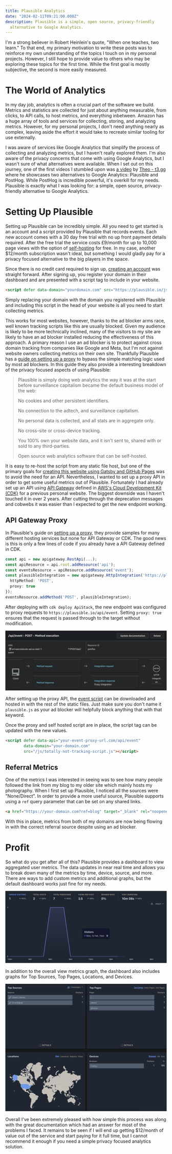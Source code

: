 ```yaml
---
title: Plausible Analytics
date: "2024-02-11T09:21:00.000Z"
description: Plausible is a simple, open source, privacy-friendly 
  alternative to Google Analytics. 
---
```


I'm a strong believer in Robert Heinlein's quote, "When one teaches, two 
learn." To that end, my primary motivation to write these posts was to 
reinforce my own understanding of the topics I touch on in my personal 
projects. However, I still hope to provide value to others who may be 
exploring these topics for the first time. While the first goal is mostly 
subjective, the second is more easily measured.

# The World of Analytics
In my day job, analytics is often a crucial part of the software we build. 
Metrics and statistics are collected for just about anything measurable, 
from clicks, to API calls, to host metrics, and everything inbetween. Amazon 
has a huge array of tools and services for collecting, storing, and analyzing
metrics. However, for my personal projects, I don't need anything nearly as 
complex, leaving aside the effort it would take to recreate similar tooling 
for use externally. 

I was aware of services like Google Analytics that simplify the process of 
collecting and analyzing metrics, but I haven't really explored them. I'm also 
aware of the privacy concerns that come with using Google Analytics, but I 
wasn't sure of what alternatives were available. When I set out on this 
journey, one of the first videos I stumbled upon was 
[a video](https://www.youtube.com/watch?v=6xXSsu0YXWo) by 
[Theo - t3.gg](https://www.youtube.com/@t3dotgg) where he showcases two 
alternatives to Google Analytics: Plausible and PostHog. While PostHog is 
incredible powerful, it's overkill for my needs. Plausible is exactly what I 
was looking for: a simple, open source, privacy-friendly alternative to
Google Analytics.

# Setting Up Plausible
Setting up Plausible can be incredibly simple. All you need to get started 
is an account and a script provided by Plausible that records events. Each 
new account comes with a 30 day free trial with no up front payment details 
required. After the free trial the service costs £9/month for up to 10,000 
page views with the option of [self-hosting](https://plausible.io/self-hosted-web-analytics) 
for free. In my case, another $12/month subscription wasn't ideal, but 
something I would gladly pay for a privacy focused alternative to the big 
players in the space. 

Since there is no credit card required to sign up, 
[creating an account](https://plausible.io/register) was straight forward. 
After signing up, you register your domain in their dashboard and are 
presented with a script tag to include in your website.

```html
<script defer data-domain="yourdomain.com" src="https://plausible.io/js/script.js"></script>
```

Simply replacing your domain with the domain you registered with Plausible 
and including this script in the head of your website is all you need to start 
collecting metrics. 

This works for most websites, however, thanks to the 
ad blocker arms race, well known tracking scripts like this are usually 
blocked. Given my audience is likely to be more technically inclined, many of 
the visitors to my site are likely to have an ad blocker installed reducing 
the effectiveness of this approach. A primary reason I use an ad blocker is 
to protect against cross domain tracking from companies like Google and Meta,
but I'm not against website owners collecting metrics on their own site. 
Thankfully Plausible has a [guide on setting up a proxy](https://plausible.io/docs/proxy/introduction) 
to bypass the simple matching logic used by most ad blockers. In this guide 
they also provide a interesting breakdown of the privacy focused aspects of 
using Plausible:

> Plausible is simply doing web analytics the way it was at the start before 
> surveillance capitalism became the default business model of the web:
>
>    No cookies and other persistent identifiers.
> 
>    No connection to the adtech, and surveillance capitalism.
> 
>    No personal data is collected, and all stats are in aggregate only.
> 
>    No cross-site or cross-device tracking.
> 
>    You 100% own your website data, and it isn't sent to, shared with or sold to any third-parties.
> 
>    Open source web analytics software that can be self-hosted.

It is easy to re-host the script from any static file host, but one of the 
primary goals for [creating this website using Gatsby and GitHub Pages](../hello-gatsby) 
was to avoid the need for an API. Nevertheless, I wanted to set up a proxy API 
in order to get some useful metrics out of Plausible. Fortunately I had 
already set up an API using [API Gateway](https://aws.amazon.com/api-gateway/) 
defined in [AWS's Cloud Development Kit (CDK)](https://aws.amazon.com/cdk/) for 
a previous personal website. The biggest downside was I haven't touched it in 
over 2 years. After cutting through the deprecation messages and cobwebs it was 
easier than I expected to get the new endpoint working.

## API Gateway Proxy
In Plausible's guide on [setting up a proxy](https://plausible.io/docs/proxy/introduction), 
they provide samples for many different hosting services but none for API 
Gateway or CDK. The good news is this is only a few lines of code if you 
already have a API Gateway defined in CDK.

```typescript
const api = new apigateway.RestApi(...);
const apiResource = api.root.addResource('api');
const eventsResource = apiResource.addResource('event');
const plausibleIntegration = new apigateway.HttpIntegration('https://plausible.io/api/event', {
  httpMethod: 'POST',
  proxy: true
});
eventsResource.addMethod('POST', plausibleIntegration);
```

After deploying with `cdk deploy ApiStack`, the new endpoint was configured 
to proxy requests to `https://plausible.io/api/event`. Setting `proxy: true` 
ensures that the request is passed through to the target without modification.

![Plausible proxy setup in API Gateway](./apig_screenshot.png " ")

After setting up the proxy API, the [event script](https://plausible.io/js/script.js) 
can be downloaded and hosted in with the rest of the static files. Just make 
sure you don't name it `plausible.js` as your ad blocker will helpfully 
block anything that with that keyword.

Once the proxy and self hosted script are in place, the script tag can be 
updated with the new values.

```html
<script defer data-api="your-event-proxy-url.com/api/event" 
        data-domain="your-domain.com" 
        src="/js/totally-not-tracking-script.js"></script>
```

## Referral Metrics
One of the metrics I was interested in seeing was to see how many people 
followed the link from my blog to my older site which mainly hosts my 
photography. When I first set up Plausible, I noticed all the sources 
were "None/Direct". In order to provide a more useful source, Plausible 
supports using a `ref` query parameter that can be set on any shared links.

```html
<a href="https://your-domain.com?ref=blog" target="_blank" rel="noopener">Link</a>
```

With this in place, metrics from both of my domains are now being flowing in
with the correct referral source despite using an ad blocker.

# Profit

So what do you get after all of this? Plausible provides a dashboard to view 
aggregated user metrics. The data updates in near real time and allows you 
to break down many of the metrics by time, device, source, and more. There 
are ways to add custom metrics and additional graphs, but the default 
dashboard works just fine for my needs.

![Plausible view metrics dashboard](./plausible_visitor_graph.png " ")

In addition to the overall view metrics graph, the dashboard also includes 
graphs for Top Sources, Top Pages, Locations, and Devices.

![Plausible additional graphs](./plausible_other_graphs.png " ")

Overall I've been extremely pleased with how simple this process was along with 
the great documentation which had an answer for most of the problems I faced. 
It remains to be seen if I will end up getting $12/month of value out of the 
service and start paying for it full time, but I cannot recommend it enough if 
you need a simple privacy focused analytics solution.